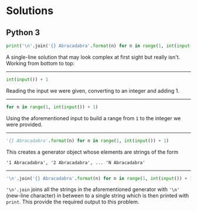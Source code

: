 # Solutions

## Python 3

```python
print('\n'.join('{} Abracadabra'.format(n) for n in range(1, int(input()) + 1)))
```

A single-line solution that may look complex at first sight but really isn't. Working from bottom to top:

------------

```python
int(input()) + 1
```

Reading the input we were given, converting to an integer and adding 1.

------------

```python
for n in range(1, int(input()) + 1)
```

Using the aforementioned input to build a range from `1` to the integer we were provided.

------------

```python
'{} Abracadabra'.format(n) for n in range(1, int(input()) + 1)
```

This creates a generator object whose elements are strings of the form

```
'1 Abracadabra', '2 Abracadabra', ... 'N Abracadabra'
```

------------

```python
'\n'.join('{} Abracadabra'.format(n) for n in range(1, int(input()) + 1))
```

`'\n'.join` joins all the strings in the aforementioned generator with `'\n'` (new-line character) in between to a single string which is then printed with `print`. This provide the required output to this problem.